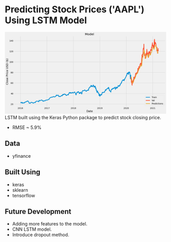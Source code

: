# Predicting Stock Prices ('AAPL') Using LSTM Model

![Plot](https://github.com/jinwei-ang/Stock-Market-Analysis-Mini-Projects/blob/main/LSTM-Closing%20Price-AAPL(2021-06-27)/LSTM-AAPL(2020-06-27).png)
LSTM built using the Keras Python package to predict stock closing price.
* RMSE ~ 5.9%

## Data
* yfinance

## Built Using
* keras
* sklearn
* tensorflow

## Future Development
* Adding more features to the model.
* CNN LSTM model.
* Introduce dropout method.
